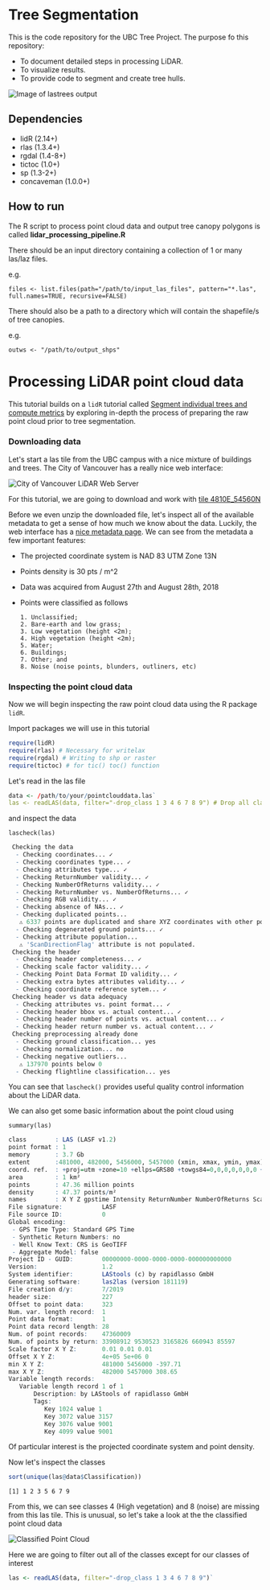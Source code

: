 # Tree Segmentation
This is the code repository for the UBC Tree Project. The purpose fo this repository:

- To document detailed steps in processing LiDAR.
- To visualize results.
- To provide code to segment and create tree hulls.

![Image of lastrees output](./media/trees.png)

## Dependencies
* lidR        (2.14+)
* rlas        (1.3.4+)
* rgdal       (1.4-8+)
* tictoc      (1.0+)
* sp          (1.3-2+)
* concaveman  (1.0.0+)

## How to run
The R script to process point cloud data and output tree canopy polygons is called **lidar_processing_pipeline.R**

There should be an input directory containing a collection of 1 or many las/laz files. 

e.g.

`files <- list.files(path="/path/to/input_las_files", pattern="*.las", full.names=TRUE, recursive=FALSE)
`

There should also be a path to a directory which will contain the shapefile/s of tree canopies.

e.g.

`outws <- "/path/to/output_shps"`

# Processing LiDAR point cloud data

This tutorial builds on a `lidR` tutorial called [Segment individual trees and compute metrics](https://github.com/Jean-Romain/lidR/wiki/Segment-individual-trees-and-compute-metrics) by exploring in-depth the process of preparing the raw point cloud prior to tree segmentation. 

### Downloading data
Let's start a las tile from the UBC campus with a nice mixture of buildings and trees. The City of Vancouver has a really nice web interface:

![City of Vancouver LiDAR Web Server](./media/lidar_server.png)

For this tutorial, we are going to download and work with [tile 4810E_54560N](https://webtransfer.vancouver.ca/opendata/2018LiDAR/4810E_54560N.zip)

Before we even unzip the downloaded file, let's inspect all of the available metadata to get a sense of how much we know about the data. Luckily, the web interface has a [nice metadata page](https://opendata.vancouver.ca/explore/dataset/lidar-2018/information/?location=12,49.2594,-123.14438). We can see from the metadata a few important features:

- The projected coordinate system is NAD 83 UTM Zone 13N
- Points density is 30 pts / m^2
- Data was acquired from August 27th and August 28th, 2018
- Points were classified as follows

      1. Unclassified;
      2. Bare-earth and low grass;
      3. Low vegetation (height <2m);
      4. High vegetation (height <2m);
      5. Water;
      6. Buildings;
      7. Other; and
      8. Noise (noise points, blunders, outliners, etc)
      
### Inspecting the point cloud data
Now we will begin inspecting the raw point cloud data using the R package `lidR`.

Import packages we will use in this tutorial

```R
require(lidR)
require(rlas) # Necessary for writelax
require(rgdal) # Writing to shp or raster
require(tictoc) # for tic() toc() function

```

Let's read in the las file
```R
data <- /path/to/your/pointclouddata.las`
las <- readLAS(data, filter="-drop_class 1 3 4 6 7 8 9") # Drop all classes except 
```

and inspect the data

`lascheck(las)`

```R
 Checking the data
  - Checking coordinates... ✓
  - Checking coordinates type... ✓
  - Checking attributes type... ✓
  - Checking ReturnNumber validity... ✓
  - Checking NumberOfReturns validity... ✓
  - Checking ReturnNumber vs. NumberOfReturns... ✓
  - Checking RGB validity... ✓
  - Checking absence of NAs... ✓
  - Checking duplicated points...
   ⚠ 6337 points are duplicated and share XYZ coordinates with other points
  - Checking degenerated ground points... ✓
  - Checking attribute population...
   ⚠ 'ScanDirectionFlag' attribute is not populated.
 Checking the header
  - Checking header completeness... ✓
  - Checking scale factor validity... ✓
  - Checking Point Data Format ID validity... ✓
  - Checking extra bytes attributes validity... ✓
  - Checking coordinate reference sytem... ✓
 Checking header vs data adequacy
  - Checking attributes vs. point format... ✓
  - Checking header bbox vs. actual content... ✓
  - Checking header number of points vs. actual content... ✓
  - Checking header return number vs. actual content... ✓
 Checking preprocessing already done 
  - Checking ground classification... yes
  - Checking normalization... no
  - Checking negative outliers...
   ⚠ 137970 points below 0
  - Checking flightline classification... yes
```
You can see that `lascheck()` provides useful quality control information about the LiDAR data.

We can also get some basic information about the point cloud using 

`summary(las)`

```R
class        : LAS (LASF v1.2)
point format : 1
memory       : 3.7 Gb 
extent       :481000, 482000, 5456000, 5457000 (xmin, xmax, ymin, ymax)
coord. ref.  : +proj=utm +zone=10 +ellps=GRS80 +towgs84=0,0,0,0,0,0,0 +units=m +no_defs 
area         : 1 km²
points       : 47.36 million points
density      : 47.37 points/m²
names        : X Y Z gpstime Intensity ReturnNumber NumberOfReturns ScanDirectionFlag EdgeOfFlightline Classification Synthetic_flag Keypoint_flag Withheld_flag ScanAngleRank UserData PointSourceID 
File signature:           LASF 
File source ID:           0 
Global encoding:
 - GPS Time Type: Standard GPS Time 
 - Synthetic Return Numbers: no 
 - Well Know Text: CRS is GeoTIFF 
 - Aggregate Model: false 
Project ID - GUID:        00000000-0000-0000-0000-000000000000 
Version:                  1.2
System identifier:        LAStools (c) by rapidlasso GmbH 
Generating software:      las2las (version 181119) 
File creation d/y:        7/2019
header size:              227 
Offset to point data:     323 
Num. var. length record:  1 
Point data format:        1 
Point data record length: 28 
Num. of point records:    47360009 
Num. of points by return: 33908912 9530523 3165826 660943 85597 
Scale factor X Y Z:       0.01 0.01 0.01 
Offset X Y Z:             4e+05 5e+06 0 
min X Y Z:                481000 5456000 -397.71 
max X Y Z:                482000 5457000 308.65 
Variable length records: 
   Variable length record 1 of 1 
       Description: by LAStools of rapidlasso GmbH 
       Tags:
          Key 1024 value 1 
          Key 3072 value 3157 
          Key 3076 value 9001 
          Key 4099 value 9001 
```
Of particular interest is the projected coordinate system and point density.

Now let's inspect the classes
```R
sort(unique(las@data$Classification))
```

`[1] 1 2 3 5 6 7 9`

From this, we can see classes 4 (High vegetation) and 8 (noise) are missing from this las tile. This is unusual, so let's take a look at the the classified point cloud data

![Classified Point Cloud](./media/las_classes.png)


Here we are going to filter out all of the classes except for our classes of interest

```R
las <- readLAS(data, filter="-drop_class 1 3 4 6 7 8 9")`
```
